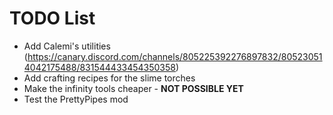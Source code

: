 # TODO List

- Add Calemi's utilities (https://canary.discord.com/channels/805225392276897832/805230514042175488/831544433454350358)
- Add crafting recipes for the slime torches
- Make the infinity tools cheaper - **NOT POSSIBLE YET**
- Test the PrettyPipes mod

